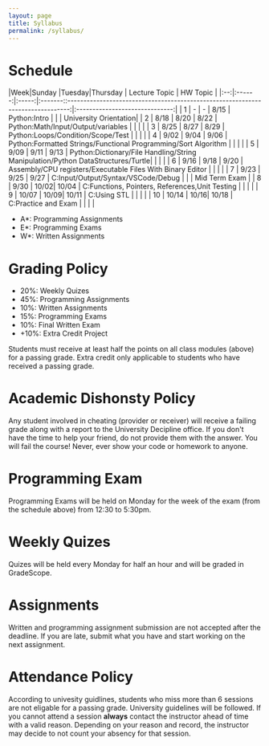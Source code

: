 ```yaml
---
layout: page
title: Syllabus
permalink: /syllabus/
---
```


# Schedule

|Week|Sunday  |Tuesday|Thursday |    Lecture Topic                                                               | HW Topic                       |
|:--:|:------:|:-----:|:-------::-------------------------------------------------------------------------------:|:------------------------------:|
| 1  |  -     |  -    |  8/15  | Python:Intro                                                                    | | | University Orientation|
| 2  |  8/18  |  8/20 |  8/22  | Python:Math/Input/Output/variables                                              | | | |
| 3  |  8/25  |  8/27 |  8/29  | Python:Loops/Condition/Scope/Test                                               | | | |
| 4  |  9/02  |  9/04 |  9/06  | Python:Formatted Strings/Functional Programming/Sort Algorithm                  | | | |
| 5  |  9/09  |  9/11 |  9/13  | Python:Dictionary/File Handling/String Manipulation/Python DataStructures/Turtle| | | |
| 6  |  9/16  |  9/18 |  9/20  | Assembly/CPU registers/Executable Files With Binary Editor                      | | | |
| 7  |  9/23  |  9/25 |  9/27  | C:Input/Output/Syntax/VSCode/Debug                                              | | | Mid Term Exam |
| 8  |  9/30  |  10/02|  10/04 | C:Functions, Pointers, References,Unit Testing                                  | | | |
| 9  |  10/07 |  10/09|  10/11 | C:Using STL                                                                     | | | |
| 10 |  10/14 |  10/16|  10/18 | C:Practice and Exam                                                             | | | |


  * A*: Programming Assignments
  * E*: Programming Exams
  * W*: Written Assignments

# Grading Policy
  * 20%: Weekly Quizes
  * 45%: Programming Assignments
  * 10%: Written Assignments
  * 15%: Programming Exams
  * 10%: Final Written Exam
  * +10%: Extra Credit Project

Students must receive at least half the points on all class modules (above) for a passing grade. Extra credit only applicable to students who have received a passing grade. 

# Academic Dishonsty Policy
Any student involved in cheating (provider or receiver) will receive a failing grade along with a report to the University Decipline office. If you don't have the time to help your friend, do not provide them with the answer. You will fail the course! Never, ever show your code or homework to anyone. 

# Programming Exam
Programming Exams will be held on Monday for the week of the exam (from the schedule above) from 12:30 to 5:30pm.

# Weekly Quizes
Quizes will be held every Monday for half an hour and will be graded in GradeScope. 

# Assignments
Written and programming assignment submission are not accepted after the deadline. If you are late, submit what you have and start working on the next assignment.

# Attendance Policy
According to univesity guidlines, students who miss more than 6 sessions are not eligable for a passing grade. University guidelines will be followed. If you cannot attend a session **always** contact the instructor ahead of time with a valid reason. Depending on your reason and record, the instructor may decide to not count your absency for that session.
